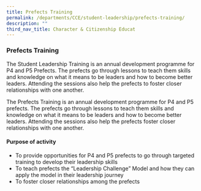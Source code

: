 ```yaml
---
title: Prefects Training
permalink: /departments/CCE/student-leadership/prefects-training/
description: ""
third_nav_title: Character & Citizenship Educat
---
```


### **Prefects Training**
The Student Leadership Training is an annual development programme for P4 and P5 Prefects. The prefects go through lessons to teach them skills and knowledge on what it means to be leaders and how to become better leaders. Attending the sessions also help the prefects to foster closer relationships with one another.

The Prefects Training is an annual development programme for P4 and P5 prefects. The prefects go through lessons to teach them skills and knowledge on what it means to be leaders and how to become better leaders. Attending the sessions also help the prefects foster closer relationships with one another.

#### **Purpose of activity**
*   To provide opportunities for P4 and P5 prefects to go through targeted training to develop their leadership skills
*   To teach prefects the “Leadership Challenge” Model and how they can apply the model in their leadership journey
*   To foster closer relationships among the prefects